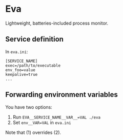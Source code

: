 # Eva

Lightweight, batteries-included process monitor.

## Service definition
In `eva.ini`:
```
[SERVICE_NAME]
exec=/path/to/executable
env_foo=value
keepalive=true
...
```

## Forwarding environment variables
You have two options:

1. Run `EVA__SERVICE_NAME__VAR__=VAL ./eva`
2. Set `env__VAR=VAL` in `eva.ini`

Note that (1) overrides (2).